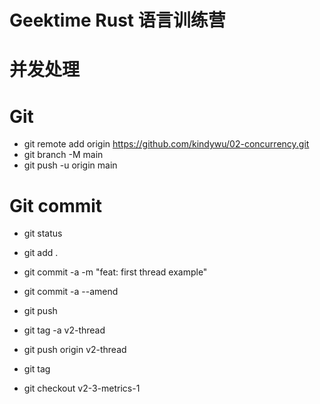 # Geektime Rust 语言训练营

# 并发处理

# Git

- git remote add origin https://github.com/kindywu/02-concurrency.git
- git branch -M main
- git push -u origin main

# Git commit

- git status
- git add .
- git commit -a -m "feat: first thread example"
- git commit -a --amend
- git push

- git tag -a v2-thread
- git push origin v2-thread

- git tag
- git checkout v2-3-metrics-1
